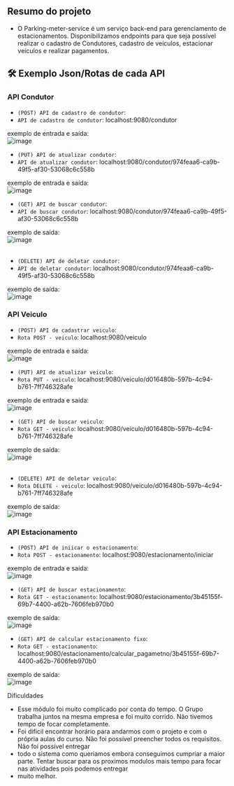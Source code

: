 ## Resumo do projeto
- O Parking-meter-service é um serviço back-end para gerenciamento de estacionamentos. Disponibilizamos endpoints para que seja possível realizar o cadastro de Condutores, cadastro de veículos, estacionar veículos e realizar pagamentos.

## 🛠️ Exemplo Json/Rotas de cada API

###  API Condutor

- `(POST) API de cadastro de condutor`:
- `API de cadastro de condutor`: localhost:9080/condutor

exemplo de entrada e saída: <br>
![image](https://github.com/lucasr-conceicao/sistema-parquimetro/assets/64719344/2ac208f4-dcb8-43c5-b25d-3801d99cd930)


- `(PUT) API de atualizar condutor`:
- `API de atualizar condutor`: localhost:9080/condutor/974feaa6-ca9b-49f5-af30-53068c6c558b

exemplo de entrada e saída: <br>
![image](https://github.com/lucasr-conceicao/sistema-parquimetro/assets/64719344/731a888b-b630-4124-8997-1394fd65ac33)


- `(GET) API de buscar condutor`:
- `API de buscar condutor`: localhost:9080/condutor/974feaa6-ca9b-49f5-af30-53068c6c558b
  
exemplo de saída: <br>
![image](https://github.com/lucasr-conceicao/sistema-parquimetro/assets/64719344/d1f63c53-d868-492c-a514-228fc8506498)
   <br>
   <br>
- `(DELETE) API de deletar condutor`:
- `API de deletar condutor`: localhost:9080/condutor/974feaa6-ca9b-49f5-af30-53068c6c558b
  
exemplo de saída: <br>
![image](https://github.com/lucasr-conceicao/sistema-parquimetro/assets/64719344/c0fe5205-401a-4134-9037-928f03df7b46)



### API Veiculo
- `(POST) API de cadastrar veiculo`:
- `Rota POST - veiculo`: localhost:9080/veiculo

exemplo de entrada e saída: <br>
![image](https://github.com/lucasr-conceicao/sistema-parquimetro/assets/64719344/078bf7ae-6b6d-46f4-9303-21209a09b693)


- `(PUT) API de atualizar veiculo`:
- `Rota PUT - veiculo`: localhost:9080/veiculo/d016480b-597b-4c94-b761-7ff746328afe

exemplo de entrada e saída: <br>
![image](https://github.com/lucasr-conceicao/sistema-parquimetro/assets/64719344/3ebe51a2-1c24-4a85-93ba-99f22b386fdd)


- `(GET) API de buscar veiculo`:
- `Rota GET - veiculo`: localhost:9080/veiculo/d016480b-597b-4c94-b761-7ff746328afe

exemplo de saída: <br>
![image](https://github.com/lucasr-conceicao/sistema-parquimetro/assets/64719344/92755877-81db-4388-84e8-0310fc90176f)
  <br>
  <br>
- `(DELETE) API de deletar veiculo`:
- `Rota DELETE - veiculo`: localhost:9080/veiculo/d016480b-597b-4c94-b761-7ff746328afe

exemplo de saída: <br>
![image](https://github.com/lucasr-conceicao/sistema-parquimetro/assets/64719344/35906901-8335-4b39-81ce-0b9a480736f6)



### API Estacionamento
- `(POST) API de iniicar o estacionamento`:
- `Rota POST - estacionamento`: localhost:9080/estacionamento/iniciar

exemplo de entrada e saída: <br>
![image](https://github.com/lucasr-conceicao/sistema-parquimetro/assets/64719344/d783b6fb-2c85-450c-8435-65816a2922d7)


- `(GET) API de buscar estacionamento`:
- `Rota GET - estacionamento`: localhost:9080/estacionamento/3b45155f-69b7-4400-a62b-7606feb970b0	

exemplo de saída: <br>
![image](https://github.com/lucasr-conceicao/sistema-parquimetro/assets/64719344/253f4823-2f81-4d9c-a539-6854080600c4)
  <br>

- `(GET) API de calcular estacionamento fixo`:
- `Rota GET - estacionamento`: localhost:9080/estacionamento/calcular_pagametno/3b45155f-69b7-4400-a62b-7606feb970b0

exemplo de saída: <br>
![image](https://github.com/lucasr-conceicao/sistema-parquimetro/assets/64719344/27653158-5bc3-49ea-8cec-a09ba9f110d7)
  <br>


Dificuldades
* Esse módulo foi muito complicado por conta do tempo. O Grupo trabalha juntos na mesma empresa e foi muito corrido. Não tivemos tempo de focar completamente.
* Foi dificil encontrar horário para andarmos com o projeto e com o própria aulas do curso. Não foi possível preencher todos os requisitos. Não foi possível entregar
* todo o sistema como queriamos embora conseguimos cumpriar a maior parte. Tentar buscar para os proximos modulos mais tempo para focar nas atividades pois podemos entregar
* muito melhor. 

